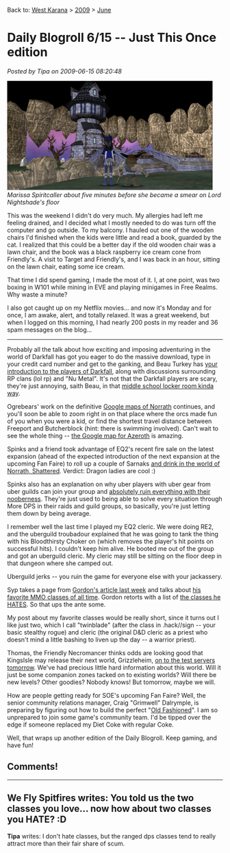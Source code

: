 Back to: [West Karana](/posts/westkarana.md) > [2009](/posts/2009/westkarana.md) > [June](./westkarana.md)
# Daily Blogroll 6/15 -- Just This Once edition

*Posted by Tipa on 2009-06-15 08:20:48*

![Marissa Spiritcaller about five minutes before she became a smear on Lord Nightshade's floor](../../../uploads/2009/06/WizardGraphicalClient-2009-06-15-07-54-00-91.jpg "Marissa Spiritcaller about five minutes before she became a smear on Lord Nightshade's floor")  
*Marissa Spiritcaller about five minutes before she became a smear on Lord Nightshade's floor*

This was the weekend I didn't do very much. My allergies had left me feeling drained, and I decided what I mostly needed to do was turn off the computer and go outside. To my balcony. I hauled out one of the wooden chairs I'd finished when the kids were little and read a book, guarded by the cat. I realized that this could be a better day if the old wooden chair was a lawn chair, and the book was a black raspberry ice cream cone from Friendly's. A visit to Target and Friendly's, and I was back in an hour, sitting on the lawn chair, eating some ice cream.

That time I did spend gaming, I made the most of it. I, at one point, was two boxing in W101 while mining in EVE and playing minigames in Free Realms. Why waste a minute?

I also got caught up on my Netflix movies... and now it's Monday and for once, I am awake, alert, and totally relaxed. It was a great weekend, but when I logged on this morning, I had nearly 200 posts in my reader and 36 spam messages on the blog...

---

Probably all the talk about how exciting and imposing adventuring in the world of Darkfall has got you eager to do the massive download, type in your credit card number and get to the ganking, and Beau Turkey has [your introduction to the players of Darkfall](http://epicdolls.com/beauturkey/?p=1586), along with discussions surrounding RP clans (lol rp) and "Nu Metal". It's not that the Darkfall players are scary, they're just annoying, saith Beau, in that [middle school locker room kinda way](http://epicdolls.com/beauturkey/?p=1611).

Ogrebears' work on the definitive [Google maps of Norrath](http://ogrebear.com/?p=1068) continues, and you'll soon be able to zoom right in on that place where the orcs made fun of you when you were a kid, or find the shortest travel distance between Freeport and Butcherblock (hint: there is swimming involved). Can't wait to see the whole thing -- [the Google map for Azeroth](http://mapwow.com/) is amazing. 

Spinks and a friend took advantage of EQ2's recent fire sale on the latest expansion (ahead of the expected introduction of the next expansion at the upcoming Fan Faire) to roll up a couple of Sarnaks [and drink in the world of Norrath, Shattered](http://spinksville.wordpress.com/2009/06/14/venturing-into-everquest-2/). Verdict: Dragon ladies are cool :)

Spinks also has an explanation on why uber players with uber gear from uber guilds can join your group and [absolutely ruin everything with their nooberness](http://spinksville.wordpress.com/2009/06/15/when-good-players-arent/). They're just used to being able to solve every situation through More DPS in their raids and guild groups, so basically, you're just letting them down by being average.

I remember well the last time I played my EQ2 cleric. We were doing RE2, and the uberguild troubadour explained that he was going to tank the thing with his Bloodthirsty Choker on (which removes the player's hit points on successful hits). I couldn't keep him alive. He booted me out of the group and got an uberguild cleric. My cleric may still be sitting on the floor deep in that dungeon where she camped out.

Uberguild jerks -- you ruin the game for everyone else with your jackassery.

Syp takes a page from [Gordon's article last week](http://blog.weflyspitfires.com/2009/06/08/mmo-classes-that-i-love/) and talks about [his favorite MMO classes of all time](http://biobreak.wordpress.com/2009/06/14/favorite-classes-of-all-time/). Gordon retorts with a list of [the classes he HATES](http://blog.weflyspitfires.com/2009/06/14/mmo-classes-that-i-hate/). So that ups the ante some.

My post about my favorite classes would be really short, since it turns out I like just two, which I call "twinblade" (after the class in .hack//sign -- your basic stealthy rogue) and cleric (the original D&D cleric as a priest who doesn't mind a little bashing to liven up the day -- a warrior priest).

Thomas, the Friendly Necromancer thinks odds are looking good that KingsIsle may release their next world, Grizzleheim, [on to the test servers tomorrow](http://thefriendlynecromancer.blogspot.com/2009/06/will-grizzleheim-be-released-on-test.html). We've had precious little hard information about this world. Will it just be some companion zones tacked on to existing worlds? Will there be new levels? Other goodies? Nobody knows! But tomorrow, maybe we will.

How are people getting ready for SOE's upcoming Fan Faire? Well, the senior community relations manager, Craig "Grimwell" Dalrymple, is preparing by figuring out how to build the perfect "[Old Fashioned](http://www.grimwell.com/?p=432)". I am so unprepared to join some game's community team. I'd be tipped over the edge if someone replaced my Diet Coke with regular Coke.

Well, that wraps up another edition of the Daily Blogroll. Keep gaming, and have fun!

## Comments!
---
**We Fly Spitfires** writes: You told us the two classes you love... now how about two classes you HATE? :D
---
**Tipa** writes: I don't hate classes, but the ranged dps classes tend to really attract more than their fair share of scum.
